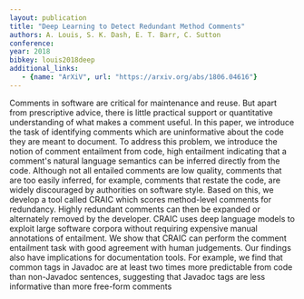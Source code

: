 ```yaml
---
layout: publication
title: "Deep Learning to Detect Redundant Method Comments"
authors: A. Louis, S. K. Dash, E. T. Barr, C. Sutton
conference: 
year: 2018
bibkey: louis2018deep
additional_links:
   - {name: "ArXiV", url: "https://arxiv.org/abs/1806.04616"}
---
```

Comments in software are critical for maintenance and reuse. But apart from prescriptive advice, there is little practical support or quantitative understanding of what makes a comment useful. In this paper, we introduce the task of identifying comments which are uninformative about the code they are meant to document. To address this problem, we introduce the notion of comment entailment from code, high entailment indicating that a comment's natural language semantics can be inferred directly from the code. Although not all entailed comments are low quality, comments that are too easily inferred, for example, comments that restate the code, are widely discouraged by authorities on software style. Based on this, we develop a tool called CRAIC which scores method-level comments for redundancy. Highly redundant comments can then be expanded or alternately removed by the developer. CRAIC uses deep language models to exploit large software corpora without requiring expensive manual annotations of entailment. We show that CRAIC can perform the comment entailment task with good agreement with human judgements. Our findings also have implications for documentation tools. For example, we find that common tags in Javadoc are at least two times more predictable from code than non-Javadoc sentences, suggesting that Javadoc tags are less informative than more free-form comments 
